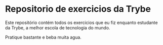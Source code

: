 # Repositorio de exercicios da Trybe

Este repositório contém todos os exercicios que eu fiz enquanto estudante da Trybe, a melhor escola de tecnologia do mundo. 

Pratique bastante e beba muita agua. 
